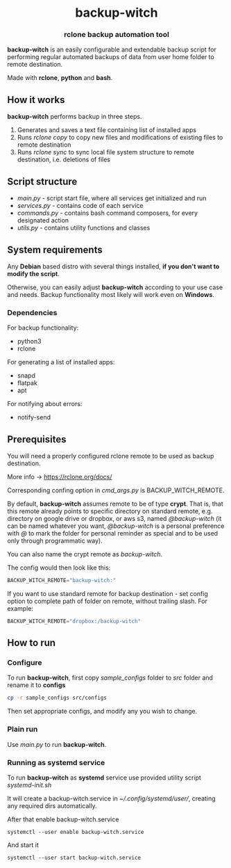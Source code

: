 <h1 align="center" style="border-bottom: none;">backup-witch</h1>
<h3 align="center">rclone backup automation tool</h3>

**backup-witch** is an easily configurable and extendable backup script for performing regular
automated backups of data from user home folder to remote destination.

Made with **rclone**, **python** and **bash**.
## How it works

**backup-witch** performs backup in three steps.

1. Generates and saves a text file containing list of installed apps
2. Runs *rclone copy* to copy new files and modifications of existing files to remote destination
3. Runs *rclone sync* to sync local file system structure to remote destination, i.e. deletions of files

## Script structure

+ *main.py* - script start file, where all services get initialized and run
+ *services.py* - contains code of each service
+ *commands.py* - contains bash command composers, for every designated action
+ *utils.py* - contains utility functions and classes

## System requirements

Any **Debian** based distro with several things installed, **if you don't want to modify the script**.

Otherwise, you can easily adjust **backup-witch** according to your use case and needs.
Backup functionality most likely will work even on **Windows**.

### Dependencies

For backup functionality: 
+ python3
+ rclone

For generating a list of installed apps:
+ snapd
+ flatpak
+ apt

For notifying about errors:
+ notify-send

## Prerequisites

You will need a properly configured rclone remote to be used as backup destination.

More info -> https://rclone.org/docs/

Corresponding confing option in *cmd_args.py* is BACKUP_WITCH_REMOTE.

By default, **backup-witch** assumes remote to be of type **crypt**. That is, that this remote already points to specific directory on standard remote, e.g. directory on google drive or dropbox, or aws s3, named *@backup-witch* (it can be named whatever you want, *@backup-witch* is a personal preference with *@* to mark the folder for personal reminder as special and to be used only through programmatic way). 

You can also name the crypt remote as _backup-witch_. 

The config would then look like this:

```python
BACKUP_WITCH_REMOTE="backup-witch:"
```

If you want to use standard remote for backup destination - set config option to complete path of folder on remote, without trailing slash. For example: 

```python
BACKUP_WITCH_REMOTE="dropbox:/backup-witch" 
```

## How to run

### Configure

To run **backup-witch**, first copy *sample_configs* folder to *src* folder and rename it to **configs**

```bash
cp -r sample_configs src/configs
```

Then set appropriate configs, and modify any you wish to change.

### Plain run

Use _main.py_ to run **backup-witch**.

### Running as systemd service

To run **backup-witch** as **systemd** service use provided utility script _systemd-init.sh_

It will create a backup-witch.service in _~/.config/systemd/user/_, creating any required dirs automatically.

After that enable backup-witch.service

```shell
systemctl --user enable backup-witch.service
```

And start it

```shell
systemctl --user start backup-witch.service
```
